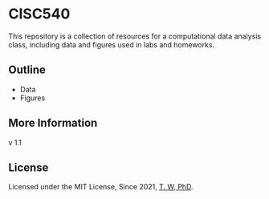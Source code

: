 # CISC540
This repository is a collection of resources for a computational data analysis class, including data and figures used in labs and homeworks.

## Outline
- Data
- Figures


## More Information

v 1.1

## License

Licensed under the MIT License, Since 2021, [T. W, PhD](https://github.com/tisage/).